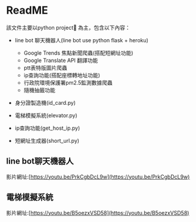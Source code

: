 # ReadME

該文件主要以python project📝 為主，包含以下內容：
* line bot 聊天機器人(line bot use python flask + heroku)
    * Google Trends 焦點新聞爬蟲(搭配短網址功能)
    * Google Translate API 翻譯功能
    * ptt表特版圖片爬蟲
    * ip查詢功能(搭配座標轉地址功能)
    * 行政院環境保護署pm2.5監測數據爬蟲
    * 隨機抽籤功能

* 身分證製造機(id_card.py)

* 電梯模擬系統(elevator.py)

* ip查詢功能(get_host_ip.py)

* 短網址生成器(short_url.py)


## line bot聊天機器人

影片網址:[https://youtu.be/PrkCgbDcL9w](https://youtu.be/PrkCgbDcL9w)

## 電梯模擬系統

影片網址:[https://youtu.be/B5oezxVSD58](https://youtu.be/B5oezxVSD58)
